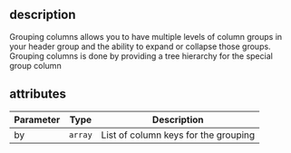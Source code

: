 ## description
Grouping columns allows you to have multiple levels of column groups in your header group and the ability to expand or collapse those groups. Grouping columns is done by providing a tree hierarchy for the special group column

## attributes
<table class="attributes">
<thead>
	<tr>
		<th>Parameter</th>
		<th>Type</th>
		<th>Description</th>
	</tr>
</thead>
<tbody>
	<tr>
	  <td>by</td>
	  <td><code>array</code></td>
	  <td>List of column keys for the grouping</code>  
	  </td>
	</tr>	
</tbody>
